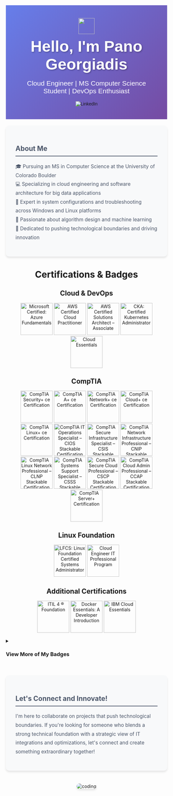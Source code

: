 <div align="center" style="background: linear-gradient(135deg, #667eea 0%, #764ba2 100%); color: white; padding: 40px; font-family: 'Arial', sans-serif;">
  <img src="https://raw.githubusercontent.com/MartinHeinz/MartinHeinz/master/wave.gif" width="50px" style="vertical-align: middle;">
  <h1 style="font-size: 3.5em; margin: 10px 0; text-shadow: 2px 2px 4px rgba(0,0,0,0.3);">Hello, I'm Pano Georgiadis</h1>
  
  <p style="font-size: 1.5em; margin: 20px 0;">Cloud Engineer | MS Computer Science Student | DevOps Enthusiast</p>
  
  <a href="https://www.linkedin.com/in/p-georgiadis/" target="_blank" style="text-decoration: none; margin: 0 10px;">
    <img src="https://img.shields.io/badge/-LinkedIn-0077B5?style=for-the-badge&logo=linkedin&logoColor=white" alt="LinkedIn">
  </a>
</div>

<div style="background-color: #f8f9fa; padding: 30px; border-radius: 10px; margin-top: 20px; box-shadow: 0 4px 6px rgba(0,0,0,0.1);">
  <h2 style="color: #4a5568; border-bottom: 2px solid #4a5568; padding-bottom: 10px;">About Me</h2>
  <p style="color: #4a5568; line-height: 1.8; font-size: 1.1em;">
    🎓 Pursuing an MS in Computer Science at the University of Colorado Boulder<br>
    💻 Specializing in cloud engineering and software architecture for big data applications<br>
    🔧 Expert in system configurations and troubleshooting across Windows and Linux platforms<br>
    🚀 Passionate about algorithm design and machine learning<br>
    🌟 Dedicated to pushing technological boundaries and driving innovation
  </p>
</div>

<!--START_SECTION:badges-->
<h1 align="center">Certifications & Badges</h1>

<h2 align="center">Cloud & DevOps</h2>

<p align="center">
  <a href="http://www.credly.com/badges/d330b1a1-77f7-4af9-a56e-40af2c879f0b" target="_blank"><img src="https://images.credly.com/size/110x110/images/be8fcaeb-c769-4858-b567-ffaaa73ce8cf/image.png" alt="Microsoft Certified: Azure Fundamentals" width="100" height="100"></a>
  <a href="http://www.credly.com/badges/8c7eed6e-c9af-4e24-a9b3-b3f41396d03b" target="_blank"><img src="https://images.credly.com/size/110x110/images/00634f82-b07f-4bbd-a6bb-53de397fc3a6/image.png" alt="AWS Certified Cloud Practitioner" width="100" height="100"></a>
  <a href="http://www.credly.com/badges/8d22badf-d4c4-41e8-b7f6-1a6797ef2c7e" target="_blank"><img src="https://images.credly.com/size/110x110/images/0e284c3f-5164-4b21-8660-0d84737941bc/image.png" alt="AWS Certified Solutions Architect – Associate" width="100" height="100"></a>
  <a href="http://www.credly.com/badges/01312f65-ea8d-4d5a-bbd0-37513e5d6d2e" target="_blank"><img src="https://images.credly.com/size/110x110/images/8b8ed108-e77d-4396-ac59-2504583b9d54/cka_from_cncfsite__281_29.png" alt="CKA: Certified Kubernetes Administrator" width="100" height="100"></a>
  <a href="https://www.credly.com/badges/f1908c2e-a67e-4627-837b-e966c0655710" target="_blank"><img src="https://images.credly.com/size/110x110/images/5ee26427-f944-4182-b802-459462184c9a/image.png" alt="Cloud Essentials" width="100" height="100"></a>
</p>

<h2 align="center">CompTIA</h2>

<p align="center">
  <a href="http://www.credly.com/badges/cc5ce734-5444-419c-9ebc-89cb56d352cd" target="_blank"><img src="https://images.credly.com/size/110x110/images/74790a75-8451-400a-8536-92d792c5184a/CompTIA_Security_2Bce.png" alt="CompTIA Security+ ce Certification" width="100" height="100"></a>
  <a href="http://www.credly.com/badges/9df5f69e-3a20-4313-b1c2-7f0782501f01" target="_blank"><img src="https://images.credly.com/size/110x110/images/63482325-a0d6-4f64-ae75-f5f33922c7d0/CompTIA_A_2Bce.png" alt="CompTIA A+ ce Certification" width="100" height="100"></a>
  <a href="http://www.credly.com/badges/3e26e203-56ab-4f06-9de9-d7c382a98936" target="_blank"><img src="https://images.credly.com/size/110x110/images/e1fc05b2-959b-45a4-8d20-124b1df121fe/CompTIA_Network_2Bce.png" alt="CompTIA Network+ ce Certification" width="100" height="100"></a>
  <a href="http://www.credly.com/badges/3834146c-4220-4631-817e-50ef45bfcfec" target="_blank"><img src="https://images.credly.com/size/110x110/images/4a1a7339-ce0f-458a-9ee7-620416e68c19/CompTIA_Cloud_2Bce.png" alt="CompTIA Cloud+ ce Certification" width="100" height="100"></a>
  <a href="http://www.credly.com/badges/c762b6ef-03f8-406d-81ac-8cd917b8da18" target="_blank"><img src="https://images.credly.com/size/110x110/images/6edb32c5-37d8-4fd4-98cd-2811932f0185/CompTIA_Linux_2Bce.png" alt="CompTIA Linux+ ce Certification" width="100" height="100"></a>
  <a href="http://www.credly.com/badges/a1210664-2101-4c24-98b4-515952b0e10d" target="_blank"><img src="https://images.credly.com/size/110x110/images/7f7657b9-4d1b-4b8d-b5ee-5fdf6d7ccd71/04294_CompTIA_Cert_Badges_Specialist_-_CIOS.png" alt="CompTIA IT Operations Specialist – CIOS Stackable Certification" width="100" height="100"></a>
   <a href="http://www.credly.com/badges/c25beec2-db25-49d4-8f57-eaf079db6d7a" target="_blank"><img src="https://images.credly.com/size/110x110/images/8090280a-311f-425f-a1cd-a32770b5a444/CompTIA_CSIS.png" alt="CompTIA Secure Infrastructure Specialist – CSIS Stackable Certification" width="100" height="100"></a>
   <a href="http://www.credly.com/badges/bf686352-e1f2-4b93-ba05-610de106b88f" target="_blank"><img src="https://images.credly.com/size/110x110/images/f308a5b0-18e3-4e93-ae15-9f27dd0a94cc/CompTIA_CNIP.png" alt="CompTIA Network Infrastructure Professional – CNIP Stackable Certification" width="100" height="100"></a>
   <a href="http://www.credly.com/badges/86e768da-0947-4255-bdcc-4579f6c087a8" target="_blank"><img src="https://images.credly.com/size/110x110/images/d68e17f2-b591-4f2e-ae64-414ba82665f4/CompTIA_CLNP.png" alt="CompTIA Linux Network Professional – CLNP Stackable Certification" width="100" height="100"></a>
   <a href="http://www.credly.com/badges/5076de9f-ed18-4f28-b195-bf2d4c878e2d" target="_blank"><img src="https://images.credly.com/size/110x110/images/802502c7-7b2c-4a96-82b0-e6aa5796e878/CompTIA_CSSS.png" alt="CompTIA Systems Support Specialist – CSSS Stackable Certification" width="100" height="100"></a>
   <a href="http://www.credly.com/badges/6e31c04d-5049-413a-8eb1-11147c8b4ae7" target="_blank"><img src="https://images.credly.com/size/110x110/images/9f54bf46-dc18-408c-a74e-2637facd1856/CompTIA_CSCP.png" alt="CompTIA Secure Cloud Professional – CSCP Stackable Certification" width="100" height="100"></a>
   <a href="http://www.credly.com/badges/53e28659-ecae-4974-b838-d4adc252ef25" target="_blank"><img src="https://images.credly.com/size/110x110/images/18218ce6-e7d4-4479-9500-b7499645b763/CompTIA_CCAP.png" alt="CompTIA Cloud Admin Professional – CCAP Stackable Certification" width="100" height="100"></a>
   <a href="http://www.credly.com/badges/58aea155-f60a-4bb4-bb2b-92294cb891bb" target="_blank"><img src="https://images.credly.com/size/110x110/images/273d9e31-b6a6-449d-8a77-9213a2618f6d/CompTIA_Server_2B.png" alt="CompTIA Server+ Certification" width="100" height="100"></a>  
</p>

<h2 align="center">Linux Foundation</h2>

<p align="center">
  <a href="http://www.credly.com/badges/2099eaf8-2ff2-4087-97f9-189912dc4c83" target="_blank"><img src="https://images.credly.com/size/110x110/images/1e6611ca-8afe-4ecc-ad4d-305fba52ee7e/1_LFCS-600x600.png" alt="LFCS: Linux Foundation Certified Systems Administrator" width="100" height="100"></a>
  <a href="http://www.credly.com/badges/b67a98a9-0aba-4a27-8123-2666c62712ac" target="_blank"><img src="https://images.credly.com/size/110x110/images/2f33ded4-8e5e-442f-997d-2e804740ceab/image.png" alt="Cloud Engineer IT Professional Program" width="100" height="100"></a>
</p>

<h2 align="center">Additional Certifications</h2>

<p align="center">
  <a href="http://www.credly.com/badges/30aa0ce5-379b-4116-aef0-b97c1cb3f8b4" target="_blank"><img src="https://images.credly.com/size/110x110/images/8b943c4b-c186-4e9f-84aa-004322b76eed/image.png" alt="ITIL 4 ® Foundation" width="100" height="100"></a>
  <a href="http://www.credly.com/badges/888e8250-4ff7-4b34-bfdd-d4b87fa6a0d6" target="_blank"><img src="https://images.credly.com/size/110x110/images/08216781-93cb-4ba1-8110-8eb3401fa8ce/Docker_Essentials_-_ISDN.png" alt="Docker Essentials: A Developer Introduction" width="100" height="100"></a>
  <a href="http://www.credly.com/badges/dc074bfb-5043-47f1-b0a6-9bf3e45e9373" target="_blank"><img src="https://images.credly.com/size/110x110/images/58e2cad5-5551-44a6-8285-06d6a4aa9cb3/IBM_Cloud_Essentials.png" alt="IBM Cloud Essentials" width="100" height="100"></a>
</p>

<details>
  <summary><h3>View More of My Badges</h3></summary>
  <p align="center">
    <a href="http://www.credly.com/badges/2a7592d1-fa37-40f7-8092-bad3eb7bee62" target="_blank"><img src="https://images.credly.com/size/110x110/images/2784d0d8-327c-406f-971e-9f0e15097003/image.png" alt="AWS Cloud Quest: Cloud Practitioner" width="100" height="100"></a>
    <a href="http://www.credly.com/badges/99197eca-19f0-419c-8af2-756f7407800e" target="_blank"><img src="https://images.credly.com/size/110x110/images/9e9e7ef7-384f-4636-8743-1b89a68fb46b/image.png" alt="AWS Cloud Quest: Solutions Architect" width="100" height="100"></a>
    <a href="http://www.credly.com/badges/6de9327b-f3c6-4454-b0b2-52c1c6d45a2e" target="_blank"><img src="https://images.credly.com/size/110x110/images/6a77753d-220b-47ee-af39-789b433270a1/image.png" alt="LFS258: Kubernetes Fundamentals" width="100" height="100"></a>
    <a href="http://www.credly.com/badges/e208e512-25f5-4ad3-ab06-e3dd3d3800b7" target="_blank"><img src="https://images.credly.com/size/110x110/images/caeea27f-a94c-4f76-9331-303083a6a76b/image.png" alt="LFS253: Containers Fundamentals" width="100" height="100"></a>
    <a href="http://www.credly.com/badges/216fec68-c5f1-450d-ae7b-906d9288b21d" target="_blank"><img src="https://images.credly.com/size/110x110/images/5d84c23f-1655-401d-8f81-d6886ee16592/image.png" alt="LFS261: DevOps and SRE Fundamentals - Implementing Continuous Delivery" width="100" height="100"></a>
    <a href="http://www.credly.com/badges/3ab51c73-191f-484b-bbde-1ade83ca3940" target="_blank"><img src="https://images.credly.com/size/110x110/images/f7e95934-c3f8-4b80-98ae-d454c64a1d5a/image.png" alt="LFS207: Linux System Administration Essentials" width="100" height="100"></a>
    <a href="http://www.credly.com/badges/7e8e7c80-4d67-4631-9bb5-27c648d1776e" target="_blank"><img src="https://images.credly.com/size/110x110/images/e06f2022-28f0-476e-bd9a-ecbdbbdd3162/image.png" alt="LFS203: Linux for Cloud Technicians Essentials" width="100" height="100"></a>
  </p>
</details>
<!--END_SECTION:badges-->

 <div style="background-color: #f8f9fa; padding: 30px; border-radius: 10px; margin-top: 40px; box-shadow: 0 4px 6px rgba(0,0,0,0.1);">
  <h2 style="color: #4a5568; border-bottom: 2px solid #4a5568; padding-bottom: 10px;">Let's Connect and Innovate!</h2>
  <p style="color: #4a5568; line-height: 1.8; font-size: 1.1em;">
    I'm here to collaborate on projects that push technological boundaries. If you're looking for someone who blends a strong technical foundation with a strategic view of IT integrations and optimizations, let's connect and create something extraordinary together!
  </p>
</div>

<div align="center" style="margin-top: 40px;">
  <img src="https://media.giphy.com/media/v1.Y2lkPTc5MGI3NjExMjZ1NDBpcjNvMG53M2I2eWhmYWthYjBoeGdwOHJnY2YxbThjbnd4NyZlcD12MV9pbnRlcm5hbF9naWZfYnlfaWQmY3Q9Zw/qgQUggAC3Pfv687qPC/giphy.gif" alt="coding" style="border-radius: 10px; box-shadow: 0 4px 6px rgba(0,0,0,0.1);">
</div>
